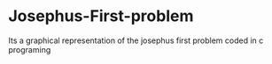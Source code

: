 # Josephus-First-problem
Its a graphical representation of the josephus first problem coded in c programing
